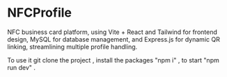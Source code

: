 # NFCProfile
NFC business card platform, using Vite + React and Tailwind for frontend design, MySQL for database management, and Express.js for dynamic QR linking, streamlining multiple profile handling.

To use it git clone the project , install the packages "npm i" , to start "npm run dev" .

